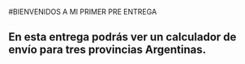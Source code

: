 #BIENVENIDOS A MI PRIMER PRE ENTREGA 

## En esta entrega podrás ver un calculador de envío para tres provincias Argentinas.

